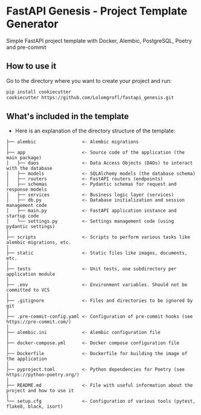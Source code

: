 # FastAPI Genesis - Project Template Generator
Simple FastAPI project template with Docker, Alembic, PostgreSQL, Poetry and pre-commit

## How to use it

Go to the directory where you want to create your project and run:

```bash
pip install cookiecutter
cookiecutter https://github.com/Lolomgrofl/fastapi_genesis.git
```

## What's included in the template

- Here is an explanation of the directory structure of the template:
```
├── alembic                 <- Alembic migrations
│
├── app                     <- Source code of the application (the main package)
│   ├── daos                <- Data Access Objects (DAOs) to interact with the database
│   ├── models              <- SQLAlchemy models (the database schema)
│   ├── routers             <- FastAPI routers (endpoints)
│   ├── schemas             <- Pydantic schemas for request and response models
│   ├── services            <- Business logic layer (services)
│   ├── db.py               <- Database initialization and session management code
│   ├── main.py             <- FastAPI application instance and startup code
│   └── settings.py         <- Settings management code (using pydantic settings)
│
├── scripts                 <- Scripts to perform various tasks like alembic migrations, etc.
│
├── static                  <- Static files like images, documents, etc.
│
├── tests                   <- Unit tests, one subdirectory per application module
│
├── .env                    <- Environment variables. Should not be committed to VCS
│
├── .gitignore              <- Files and directories to be ignored by git
│
├── .pre-commit-config.yaml <- Configuration of pre-commit hooks (see https://pre-commit.com/)
│
├── alembic.ini             <- Alembic configuration file
│
├── docker-compose.yml      <- Docker compose configuration file
│
├── Dockerfile              <- Dockerfile for building the image of the application
│
├── pyproject.toml          <- Python dependencies for Poetry (see https://python-poetry.org/)
│
├── README.md               <- File with useful information about the project and how to use it
│
└── setup.cfg               <- Configuration of various tools (pytest, flake8, black, isort)
```
